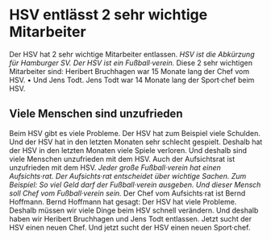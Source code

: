 # HSV entlässt 2 sehr wichtige Mitarbeiter

Der HSV hat 2 sehr wichtige Mitarbeiter entlassen. 
*HSV ist die Abkürzung für Hamburger SV.* 
*Der HSV ist ein Fußball·verein.* Diese 2 sehr wichtigen Mitarbeiter sind: Heribert Bruchhagen war 15 Monate lang der Chef vom HSV. • Und Jens Todt. Jens Todt war 14 Monate lang der Sport·chef beim HSV. 

## Viele Menschen sind unzufrieden
Beim HSV gibt es viele Probleme. Der HSV hat zum Beispiel viele Schulden. Und der HSV hat in den letzten Monaten sehr schlecht gespielt. Deshalb hat der HSV in den letzten Monaten viele Spiele verloren. Und deshalb sind viele Menschen unzufrieden mit dem HSV. 
Auch der Aufsichtsrat ist unzufrieden mit dem HSV. 
*Jeder große Fußball·verein hat einen Aufsichts·rat.* 
*Der Aufsichts·rat entscheidet über wichtige Sachen.* *Zum Beispiel:* 
*So viel Geld darf der Fußball·verein ausgeben.* 
*Und dieser Mensch soll Chef vom Fußball·verein sein.* Der Chef vom Aufsichts·rat ist Bernd Hoffmann. Bernd Hoffmann hat gesagt: Der HSV hat viele Probleme. Deshalb müssen wir viele Dinge beim HSV schnell verändern. Und deshalb haben wir Heribert Bruchhagen und Jens Todt entlassen. 
Jetzt sucht der HSV einen neuen Chef. Und jetzt sucht der HSV einen neuen Sport·chef. 
